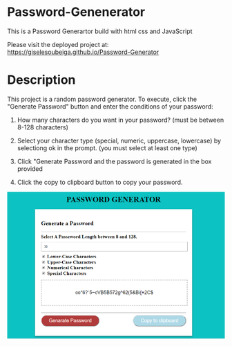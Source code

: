 # Password-Genenerator
This is a Password Generartor build with html css and JavaScript

Please visit the deployed project at: https://giselesoubeiga.github.io/Password-Generator 



<h1>Description</h1>
This project is a random password generator. To execute, click the "Generate Password" button and enter the conditions of your password:

1) How many characters do you want in your password? (must be between 8-128 characters)

2) Select your character type (special, numeric, uppercase, lowercase) by selectiong ok in the prompt. (you must select at least one type)

3) Click "Generate Password and the password is generated in the box provided

4) Click the copy to clipboard button to copy your password.

![alt text](Screeshoot-Password-Generator.PNG)



